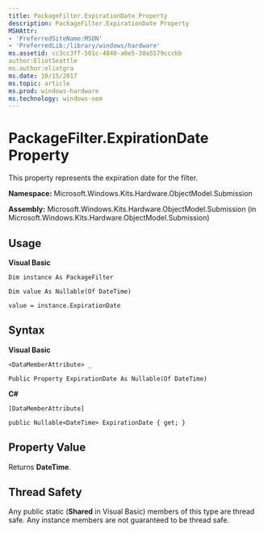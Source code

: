 ```yaml
---
title: PackageFilter.ExpirationDate Property
description: PackageFilter.ExpirationDate Property
MSHAttr:
- 'PreferredSiteName:MSDN'
- 'PreferredLib:/library/windows/hardware'
ms.assetid: cc3cc3ff-501c-4840-a0e5-30a5579cccbb
author:EliotSeattle
ms.author:eliotgra
ms.date: 10/15/2017
ms.topic: article
ms.prod: windows-hardware
ms.technology: windows-oem
---
```


# PackageFilter.ExpirationDate Property


This property represents the expiration date for the filter.

**Namespace:** Microsoft.Windows.Kits.Hardware.ObjectModel.Submission

**Assembly:** Microsoft.Windows.Kits.Hardware.ObjectModel.Submission (in Microsoft.Windows.Kits.Hardware.ObjectModel.Submission)

## <span id="Usage"></span><span id="usage"></span><span id="USAGE"></span>Usage


**Visual Basic**

`Dim instance As PackageFilter`

`Dim value As Nullable(Of DateTime)`

`value = instance.ExpirationDate`

## <span id="Syntax"></span><span id="syntax"></span><span id="SYNTAX"></span>Syntax


**Visual Basic**

`<DataMemberAttribute> _`

`Public Property ExpirationDate As Nullable(Of DateTime)`

**C#**

`[DataMemberAttribute]`

`public Nullable<DateTime> ExpirationDate { get; }`

## <span id="Property_Value"></span><span id="property_value"></span><span id="PROPERTY_VALUE"></span>Property Value


Returns **DateTime**.

## <span id="Thread_Safety"></span><span id="thread_safety"></span><span id="THREAD_SAFETY"></span>Thread Safety


Any public static (**Shared** in Visual Basic) members of this type are thread safe. Any instance members are not guaranteed to be thread safe.

 

 






